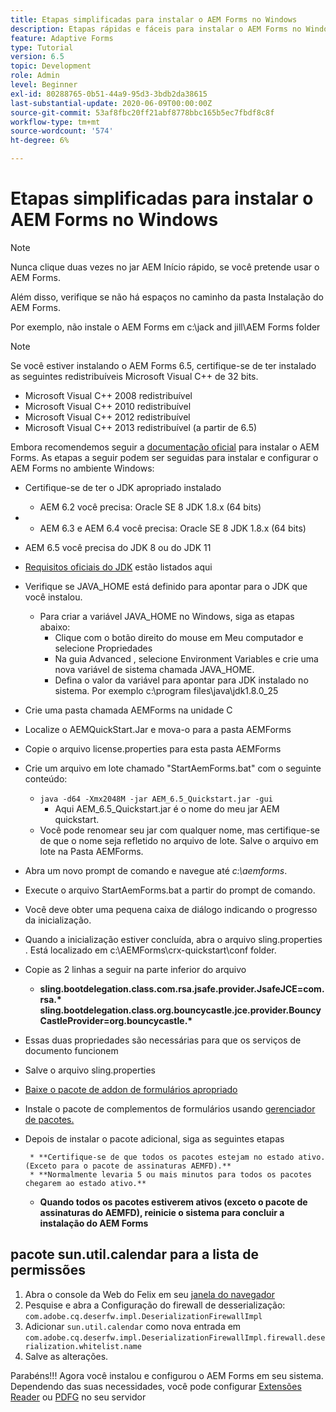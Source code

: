 ```yaml
---
title: Etapas simplificadas para instalar o AEM Forms no Windows
description: Etapas rápidas e fáceis para instalar o AEM Forms no Windows
feature: Adaptive Forms
type: Tutorial
version: 6.5
topic: Development
role: Admin
level: Beginner
exl-id: 80288765-0b51-44a9-95d3-3bdb2da38615
last-substantial-update: 2020-06-09T00:00:00Z
source-git-commit: 53af8fbc20ff21abf8778bbc165b5ec7fbdf8c8f
workflow-type: tm+mt
source-wordcount: '574'
ht-degree: 6%

---
```


# Etapas simplificadas para instalar o AEM Forms no Windows

>[!NOTE]
>
>Nunca clique duas vezes no jar AEM Início rápido, se você pretende usar o AEM Forms.
>
>Além disso, verifique se não há espaços no caminho da pasta Instalação do AEM Forms.
>
>Por exemplo, não instale o AEM Forms em c:\jack and jill\AEM Forms folder

>[!NOTE]
>
>Se você estiver instalando o AEM Forms 6.5, certifique-se de ter instalado as seguintes redistribuíveis Microsoft Visual C++ de 32 bits.
>
>* Microsoft Visual C++ 2008 redistribuível
>* Microsoft Visual C++ 2010 redistribuível
>* Microsoft Visual C++ 2012 redistribuível
>* Microsoft Visual C++ 2013 redistribuível (a partir de 6.5)


Embora recomendemos seguir a [documentação oficial](https://helpx.adobe.com/br/experience-manager/6-3/forms/using/installing-configuring-aem-forms-osgi.html) para instalar o AEM Forms. As etapas a seguir podem ser seguidas para instalar e configurar o AEM Forms no ambiente Windows:

* Certifique-se de ter o JDK apropriado instalado
   * AEM 6.2 você precisa: Oracle SE 8 JDK 1.8.x (64 bits)
* 
   * AEM 6.3 e AEM 6.4 você precisa: Oracle SE 8 JDK 1.8.x (64 bits)
* AEM 6.5 você precisa do JDK 8 ou do JDK 11
* [Requisitos oficiais do JDK](https://experienceleague.adobe.com/docs/experience-manager-65/deploying/introduction/technical-requirements.html?lang=pt-BR) estão listados aqui
* Verifique se JAVA_HOME está definido para apontar para o JDK que você instalou.
   * Para criar a variável JAVA_HOME no Windows, siga as etapas abaixo:
      * Clique com o botão direito do mouse em Meu computador e selecione Propriedades
      * Na guia Advanced , selecione Environment Variables e crie uma nova variável de sistema chamada JAVA_HOME.
      * Defina o valor da variável para apontar para JDK instalado no sistema. Por exemplo c:\program files\java\jdk1.8.0_25

* Crie uma pasta chamada AEMForms na unidade C
* Localize o AEMQuickStart.Jar e mova-o para a pasta AEMForms
* Copie o arquivo license.properties para esta pasta AEMForms
* Crie um arquivo em lote chamado &quot;StartAemForms.bat&quot; com o seguinte conteúdo:
   * `java -d64 -Xmx2048M -jar AEM_6.5_Quickstart.jar -gui`
      * Aqui AEM_6.5_Quickstart.jar é o nome do meu jar AEM quickstart.
   * Você pode renomear seu jar com qualquer nome, mas certifique-se de que o nome seja refletido no arquivo de lote. Salve o arquivo em lote na Pasta AEMForms.

* Abra um novo prompt de comando e navegue até _c:\aemforms_.

* Execute o arquivo StartAemForms.bat a partir do prompt de comando.

* Você deve obter uma pequena caixa de diálogo indicando o progresso da inicialização.

* Quando a inicialização estiver concluída, abra o arquivo sling.properties . Está localizado em c:\AEMForms\crx-quickstart\conf folder.

* Copie as 2 linhas a seguir na parte inferior do arquivo
   * **sling.bootdelegation.class.com.rsa.jsafe.provider.JsafeJCE=com.rsa.&#42;** **sling.bootdelegation.class.org.bouncycastle.jce.provider.BouncyCastleProvider=org.bouncycastle.&#42;**
* Essas duas propriedades são necessárias para que os serviços de documento funcionem
* Salve o arquivo sling.properties
* [Baixe o pacote de addon de formulários apropriado](https://experienceleague.adobe.com/docs/experience-manager-release-information/aem-release-updates/forms-updates/aem-forms-releases.html?lang=pt-BR)
* Instale o pacote de complementos de formulários usando [gerenciador de pacotes.](http://localhost:4502/crx/packmgr/index.jsp)
* Depois de instalar o pacote adicional, siga as seguintes etapas

       * **Certifique-se de que todos os pacotes estejam no estado ativo. (Exceto para o pacote de assinaturas AEMFD).**
       * **Normalmente levaria 5 ou mais minutos para todos os pacotes chegarem ao estado ativo.**
   
   * **Quando todos os pacotes estiverem ativos (exceto o pacote de assinaturas do AEMFD), reinicie o sistema para concluir a instalação do AEM Forms**

## pacote sun.util.calendar para a lista de permissões

1. Abra o console da Web do Felix em seu [janela do navegador](http://localhost:4502/system/console/configMgr)
2. Pesquise e abra a Configuração do firewall de desserialização: `com.adobe.cq.deserfw.impl.DeserializationFirewallImpl`
3. Adicionar `sun.util.calendar` como nova entrada em `com.adobe.cq.deserfw.impl.DeserializationFirewallImpl.firewall.deserialization.whitelist.name`
4. Salve as alterações.

Parabéns!!! Agora você instalou e configurou o AEM Forms em seu sistema.
Dependendo das suas necessidades, você pode configurar  [Extensões Reader](https://experienceleague.adobe.com/docs/experience-manager-learn/forms/document-services/configuring-reader-extension-osgi.html) ou [ PDFG](https://experienceleague.adobe.com/docs/experience-manager-65/forms/install-aem-forms/osgi-installation/install-configure-document-services.html) no seu servidor
